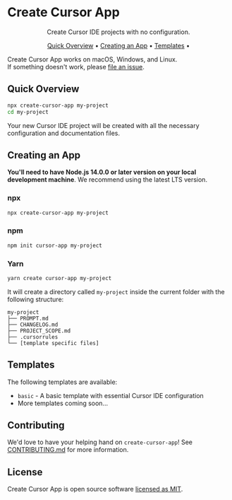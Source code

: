 # Create Cursor App


<p align="center">
  Create Cursor IDE projects with no configuration.
</p>

<p align="center">
  <a href="#quick-overview">Quick Overview</a> •
  <a href="#creating-an-app">Creating an App</a> •
  <a href="#templates">Templates</a> •
</p>

Create Cursor App works on macOS, Windows, and Linux.<br>
If something doesn't work, please [file an issue](https://github.com/yourusername/create-cursor-app/issues/new).

## Quick Overview

```sh
npx create-cursor-app my-project
cd my-project
```

Your new Cursor IDE project will be created with all the necessary configuration and documentation files.

## Creating an App

**You'll need to have Node.js 14.0.0 or later version on your local development machine**. We recommend using the latest LTS version.

### npx

```sh
npx create-cursor-app my-project
```

### npm

```sh
npm init cursor-app my-project
```

### Yarn

```sh
yarn create cursor-app my-project
```

It will create a directory called `my-project` inside the current folder with the following structure:

```
my-project
├── PROMPT.md
├── CHANGELOG.md
├── PROJECT_SCOPE.md
├── .cursorrules
└── [template specific files]
```

## Templates

The following templates are available:

- `basic` - A basic template with essential Cursor IDE configuration
- More templates coming soon...

## Contributing

We'd love to have your helping hand on `create-cursor-app`! See [CONTRIBUTING.md](CONTRIBUTING.md) for more information.

## License

Create Cursor App is open source software [licensed as MIT](https://github.com/yourusername/create-cursor-app/blob/main/LICENSE). 